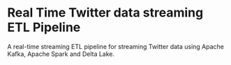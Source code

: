 # Real Time Twitter data streaming ETL Pipeline
A real-time streaming ETL pipeline for streaming Twitter data using Apache Kafka, Apache Spark and Delta Lake.
